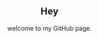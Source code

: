 <h2 align="center">Hey</h2>
<p align="center">welcome to my GitHub page.</p>

<p align="center"
```python
while alive == true:
    ☕ drink_tea = True
    🌿 eat = True
    🛏️ sleep = True
```
</p>
